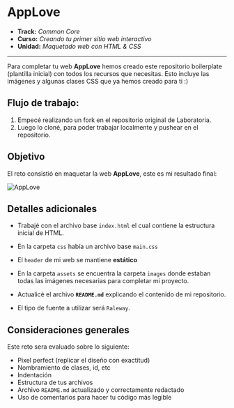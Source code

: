 # AppLove

* **Track:** _Common Core_
* **Curso:** _Creando tu primer sitio web interactivo_
* **Unidad:** _Maquetado web con HTML & CSS_

***
Para completar tu web **AppLove** hemos creado este repositorio boilerplate (plantilla inicial) con todos los recursos que necesitas. Esto incluye las imágenes y algunas clases CSS que ya hemos creado para ti :)

## Flujo de trabajo:
1. Empecé realizando un fork en el repositorio original de Laboratoria.
2. Luego lo cloné, para poder trabajar localmente y pushear en el repositorio.

## Objetivo

El reto consistió en maquetar la web **AppLove**, este es mi resultado final:

![AppLove](https://fotos.subefotos.com/df99e99ea21f14599638e77255dbd99do.jpg)

## Detalles adicionales

- Trabajé con el archivo base `index.html` el cual contiene la estructura inicial de HTML.  

- En la carpeta `css` había un archivo base `main.css`  

- El `header` de mi web se mantiene **estático**  

- En la carpeta `assets` se encuentra la carpeta `images` donde estaban todas las imágenes necesarias para completar mi proyecto.

- Actualicé el archivo **`README.md`** explicando el contenido de mi repositorio.

- El tipo de fuente a utilizar será `Raleway`.

## Consideraciones generales

Este reto sera evaluado sobre lo siguiente:

- Pixel perfect (replicar el diseño con exactitud)
- Nombramiento de clases, id, etc
- Indentación
- Estructura de tus archivos
- Archivo `README.md` actualizado y correctamente redactado
- Uso de comentarios para hacer tu código más legible
